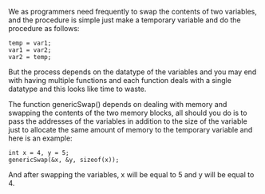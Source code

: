 We as programmers need frequently to swap the contents of two variables, and the procedure is simple just 
make a temporary variable and do the procedure as follows:

    temp = var1;
    var1 = var2;
    var2 = temp;
    
But the process depends on the datatype of the variables and you may end with having multiple functions and 
each function deals with a single datatype and this looks like time to waste.

The function genericSwap() depends on dealing with memory and swapping the contents of the two memory blocks, 
all should you do is to pass the addresses of the variables in addition to the size of the variable just to 
allocate the same amount of memory to the temporary variable and here is an example:

    int x = 4, y = 5; 
    genericSwap(&x, &y, sizeof(x));

And after swapping the variables, x will be equal to 5 and y will be equal to 4.
